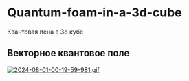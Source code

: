 # Quantum-foam-in-a-3d-cube
Квантовая пена в 3d кубе

## Векторное квантовое поле

[![2024-08-01-00-19-59-981.gif](https://i.postimg.cc/L831JLCn/2024-08-01-00-19-59-981.gif)](https://postimg.cc/4YndM7Tg)
